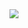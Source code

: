 <img src="https://github-readme-stats.vercel.app/api?username=3ACE-code&&show_icons=true&theme=ayu-mirage&hide=issues&hide_title= 1" />
